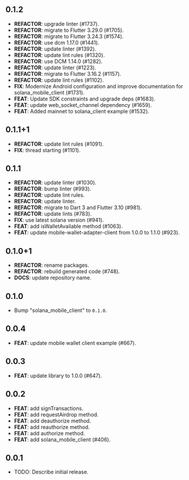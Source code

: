 ## 0.1.2

 - **REFACTOR**: upgrade linter (#1737).
 - **REFACTOR**: migrate to Flutter 3.29.0 (#1705).
 - **REFACTOR**: migrate to Flutter 3.24.3 (#1574).
 - **REFACTOR**: use dcm 1.17.0 (#1441).
 - **REFACTOR**: update linter (#1392).
 - **REFACTOR**: update lint rules (#1320).
 - **REFACTOR**: use DCM 1.14.0 (#1282).
 - **REFACTOR**: update linter (#1223).
 - **REFACTOR**: migrate to Flutter 3.16.2 (#1157).
 - **REFACTOR**: update lint rules (#1102).
 - **FIX**: Modernize Android configuration and improve documentation for solana_mobile_client (#1731).
 - **FEAT**: Update SDK constraints and upgrade deps (#1683).
 - **FEAT**: update web_socket_channel dependency (#1659).
 - **FEAT**: Added mainnet to solana_client example (#1532).

## 0.1.1+1

 - **REFACTOR**: update lint rules (#1091).
 - **FIX**: thread starting (#1101).

## 0.1.1

 - **REFACTOR**: update linter (#1030).
 - **REFACTOR**: bump linter (#993).
 - **REFACTOR**: update lint rules.
 - **REFACTOR**: update linter.
 - **REFACTOR**: migrate to Dart 3 and Flutter 3.10 (#981).
 - **REFACTOR**: update lints (#783).
 - **FIX**: use latest solana version (#941).
 - **FEAT**: add isWalletAvailable method (#1063).
 - **FEAT**: update mobile-wallet-adapter-client from 1.0.0 to 1.1.0 (#923).

## 0.1.0+1

 - **REFACTOR**: rename packages.
 - **REFACTOR**: rebuild generated code (#748).
 - **DOCS**: update repository name.

## 0.1.0

 - Bump "solana_mobile_client" to `0.1.0`.

## 0.0.4

 - **FEAT**: update mobile wallet client example (#667).

## 0.0.3

 - **FEAT**: update library to 1.0.0 (#647).

## 0.0.2

 - **FEAT**: add signTransactions.
 - **FEAT**: add requestAirdrop method.
 - **FEAT**: add deauthorize method.
 - **FEAT**: add reauthorize method.
 - **FEAT**: add authorize method.
 - **FEAT**: add solana_mobile_client (#406).

## 0.0.1

* TODO: Describe initial release.
